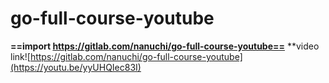 # go-full-course-youtube

**==import https://gitlab.com/nanuchi/go-full-course-youtube==**
**video link![https://gitlab.com/nanuchi/go-full-course-youtube](https://youtu.be/yyUHQIec83I)
